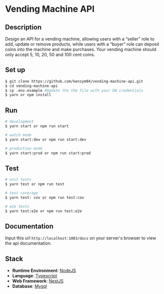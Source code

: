 # Vending Machine API

## Description

Design an API for a vending machine, allowing users with a “seller” role to add, update or remove products, while users with a “buyer” role can deposit coins into the machine and make purchases. Your vending machine should only accept 5, 10, 20, 50 and 100 cent coins.

## Set up

```bash
$ git clone https://github.com/kenzym04/vending-machine-api.git
$ cd vending-machine-api
$ cp .env.example #Update the the file with your DB credentials
$ yarn or npm install
```

## Run

```bash
# development
$ yarn start or npm run start

# watch mode
$ yarn start:dev or npm run start:dev

# production mode
$ yarn start:prod or npm run start:prod
```

## Test

```bash
# unit tests
$ yarn test or npm run test

# test coverage
$ yarn test: cov or npm run test:cov

# e2e tests
$ yarn test:e2e or npm run test:e2e
```

## Documentation

Input this url  ```http://localhost:1003/docs``` on your server's browser to view the api documentation.

## Stack

* **Runtime Environment**: [NodeJS](https://nodejs.org/en/)
* **Language**: [Typescript](https://www.typescriptlang.org/)
* **Web Framework**: [NestJS](https://docs.nestjs.com)
* **Database**: [Mysql](https://www.mysql.com/)
